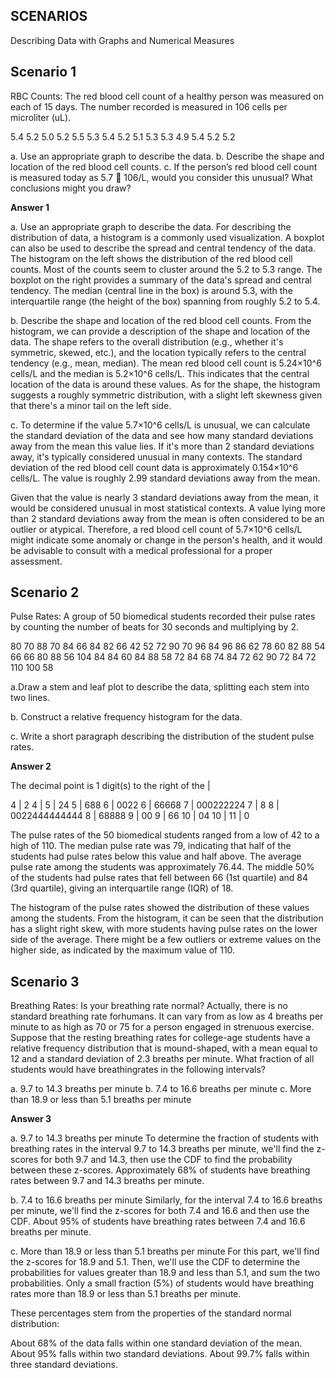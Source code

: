 ## SCENARIOS
Describing Data with Graphs and Numerical Measures

## Scenario 1

RBC Counts: The red blood cell count
of a healthy person was measured on each of
15 days. The number recorded is measured in 106 cells
per microliter (uL).

5.4 5.2 5.0 5.2 5.5
5.3 5.4 5.2 5.1 5.3
5.3 4.9 5.4 5.2 5.2

a. Use an appropriate graph to describe the data.
b. Describe the shape and location of the red blood cell
counts.
c. If the person’s red blood cell count is measured
today as 5.7  106/L, would you consider
this unusual? What conclusions might you
draw?

**Answer 1**

a. Use an appropriate graph to describe the data.
For describing the distribution of data, a histogram is a commonly used visualization. A boxplot can also be used to describe the spread and central tendency of the data.
The histogram on the left shows the distribution of the red blood cell counts. Most of the counts seem to cluster around the 5.2 to 5.3 range. The boxplot on the right provides a summary of the data's spread and central tendency. 
The median (central line in the box) is around 5.3, with the interquartile range (the height of the box) spanning from roughly 5.2 to 5.4.

b. Describe the shape and location of the red blood cell counts.
From the histogram, we can provide a description of the shape and location of the data. The shape refers to the overall distribution (e.g., whether it's symmetric, skewed, etc.), and the location typically refers to the central tendency (e.g., mean, median).
The mean red blood cell count is 5.24×10^6 cells/L and the median is 5.2×10^6 cells/L. This indicates that the central location of the data is around these values.
As for the shape, the histogram suggests a roughly symmetric distribution, with a slight left skewness given that there's a minor tail on the left side.

c. To determine if the value 5.7×10^6 cells/L is unusual, we can calculate the standard deviation of the data and see how many standard deviations away from the mean this value lies. 
If it's more than 2 standard deviations away, it's typically considered unusual in many contexts.
The standard deviation of the red blood cell count data is approximately 0.154×10^6 cells/L. The value is roughly 2.99 standard deviations away from the mean.

Given that the value is nearly 3 standard deviations away from the mean, it would be considered unusual in most statistical contexts. 
A value lying more than 2 standard deviations away from the mean is often considered to be an outlier or atypical. Therefore, a red blood cell count of 5.7×10^6 cells/L 
might indicate some anomaly or change in the person's health, and it would be advisable to consult with a medical professional for a proper assessment.​

## Scenario 2

Pulse Rates: A group of 50 biomedical
students recorded their pulse rates by
counting the number of beats for 30 seconds and
multiplying by 2.

80 70 88 70 84 66 84 82 66 42
52 72 90 70 96 84 96 86 62 78
60 82 88 54 66 66 80 88 56 104
84 84 60 84 88 58 72 84 68 74
84 72 62 90 72 84 72 110 100 58

a.Draw a stem and leaf plot to describe the data,
splitting each stem into two lines.

b. Construct a relative frequency histogram for the
data.

c. Write a short paragraph describing the distribution
of the student pulse rates.

**Answer 2**

The decimal point is 1 digit(s) to the right of the |

   4 | 2
   4 | 
   5 | 24
   5 | 688
   6 | 0022
   6 | 66668
   7 | 000222224
   7 | 8
   8 | 0022444444444
   8 | 68888
   9 | 00
   9 | 66
  10 | 04
  10 | 
  11 | 0

The pulse rates of the 50 biomedical students ranged from a low of 42 to a high of 110. The median pulse rate was 79, indicating that half of the students had pulse rates below this value and half above. The average pulse rate among the students was approximately 76.44. The middle 50% of the students had pulse rates that fell between 66 (1st quartile) and 84 (3rd quartile), giving an interquartile range (IQR) of 18.

The histogram of the pulse rates showed the distribution of these values among the students. From the histogram, it can be seen that the distribution has a slight right skew, with more students having pulse rates on the lower side of the average. There might be a few outliers or extreme values on the higher side, as indicated by the maximum value of 110.

## Scenario 3

Breathing Rates: Is your breathing rate normal? Actually, there is no standard breathing rate forhumans. It can vary from as low as 4 breaths per
minute to as high as 70 or 75 for a person engaged in strenuous exercise. Suppose that the resting breathing rates for college-age students have a relative frequency
distribution that is mound-shaped, with a mean equal to 12 and a standard deviation of 2.3 breaths per minute.
What fraction of all students would have breathingrates in the following intervals?

a. 9.7 to 14.3 breaths per minute
b. 7.4 to 16.6 breaths per minute
c. More than 18.9 or less than 5.1 breaths per minute

**Answer 3**

a. 9.7 to 14.3 breaths per minute
To determine the fraction of students with breathing rates in the interval 9.7 to 14.3 breaths per minute, we'll find the z-scores for both 9.7 and 14.3, then use the CDF to find the probability 
between these z-scores.
Approximately 68% of students have breathing rates between 9.7 and 14.3 breaths per minute.

b. 7.4 to 16.6 breaths per minute
Similarly, for the interval 7.4 to 16.6 breaths per minute, we'll find the z-scores for both 7.4 and 16.6 and then use the CDF.
About 95% of students have breathing rates between 7.4 and 16.6 breaths per minute.

c. More than 18.9 or less than 5.1 breaths per minute
For this part, we'll find the z-scores for 18.9 and 5.1. Then, we'll use the CDF to determine the probabilities for values greater than 18.9 and less than 5.1, and sum the two probabilities.
Only a small fraction (5%) of students would have breathing rates more than 18.9 or less than 5.1 breaths per minute.

These percentages stem from the properties of the standard normal distribution:

About 68% of the data falls within one standard deviation of the mean.
About 95% falls within two standard deviations.
About 99.7% falls within three standard deviations.
